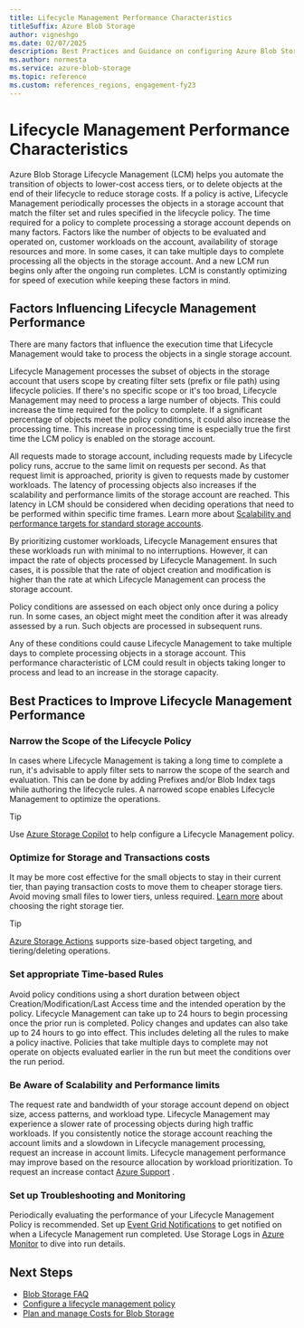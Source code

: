```yaml
---
title: Lifecycle Management Performance Characteristics
titleSuffix: Azure Blob Storage
author: vigneshgo
ms.date: 02/07/2025
description: Best Practices and Guidance on configuring Azure Blob Storage lifecycle management policies and factors influencing its performance
ms.author: normesta
ms.service: azure-blob-storage
ms.topic: reference
ms.custom: references_regions, engagement-fy23
---
```


# Lifecycle Management Performance Characteristics

Azure Blob Storage Lifecycle Management (LCM) helps you automate the transition of objects to lower-cost access tiers, or to delete objects at the end of their lifecycle to reduce storage costs. If a policy is active, Lifecycle Management periodically processes the objects in a storage account that match the filter set  and rules specified in the lifecycle policy. The time required for a policy to complete processing a storage account depends on many factors. Factors like the number of objects to be evaluated and operated on, customer workloads on the account, availability of storage resources and more. In some cases, it can take multiple days to complete processing all the objects in the storage account. And a new LCM run begins only after the ongoing run completes. LCM is constantly optimizing for speed of execution while keeping these factors in mind.

## Factors Influencing Lifecycle Management Performance
There are many factors that influence the execution time that Lifecycle Management would take to process the objects in a single storage account. 

Lifecycle Management processes the subset of objects in the storage account that users scope by creating filter sets (prefix or file path) using lifecycle policies. If there's no specific scope or it's too broad, Lifecycle Management may need to process a large number of objects. This could increase the time required for the policy to complete. If a significant percentage of objects meet the policy conditions, it could also increase the processing time. This increase in processing time is especially true the first time the LCM policy is enabled on the storage account.   

All requests made to storage account, including requests made by Lifecycle policy runs, accrue to the same limit on requests per second. As that request limit is approached, priority is given to requests made by customer workloads. The latency of processing objects also increases if the scalability and performance limits of the storage account are reached. This latency in LCM should be considered when deciding operations that need to be performed within specific time frames. Learn more about [Scalability and performance targets for standard storage accounts](../common/scalability-targets-standard-account.md).

By prioritizing customer workloads, Lifecycle Management ensures that these workloads run with minimal to no interruptions. However, it can impact the rate of objects processed by Lifecycle Management. In such cases, it is possible that the rate of object creation and modification is higher than the rate at which Lifecycle Management can process the storage account.  

Policy conditions are assessed on each object only once during a policy run. In some cases, an object might meet the condition after it was already assessed by a run. Such objects are processed in subsequent runs.

Any of these conditions could cause Lifecycle Management to take multiple days to complete processing objects in a storage account. This performance characteristic of LCM could result in objects taking longer to process and lead to an increase in the storage capacity. 

## Best Practices to Improve Lifecycle Management Performance

### Narrow the Scope of the Lifecycle Policy
In cases where Lifecycle Management is taking a long time to complete a run, it's advisable to apply filter sets to narrow the scope of the search and evaluation. This can be done by adding Prefixes and/or Blob Index tags while authoring the lifecycle rules. A narrowed scope enables Lifecycle Management to optimize the operations.
  > [!TIP] 
> Use [Azure Storage Copilot](/azure/copilot/improve-storage-accounts#reduce-storage-costs) to help configure a Lifecycle Management policy.

### Optimize for Storage and Transactions costs

It may be more cost effective for the small objects to stay in their current tier, than paying transaction costs to move them to cheaper storage tiers. Avoid moving small files to lower tiers, unless required. [Learn more](access-tiers-best-practices.md) about choosing the right storage tier.
  > [!TIP] 
> [Azure Storage Actions](../../storage-actions/overview.md) supports size-based object targeting, and tiering/deleting operations.

### Set appropriate Time-based Rules
Avoid policy conditions using a short duration between object Creation/Modification/Last Access time and the intended operation by the policy. Lifecycle Management can take up to 24 hours to begin processing once the prior run is completed. Policy changes and updates can also take up to 24 hours to go into effect. This includes deleting all the rules to make a policy inactive. Policies that take multiple days to complete may not operate on objects evaluated earlier in the run but meet the conditions over the run period.

### Be Aware of Scalability and Performance limits
The request rate and bandwidth of your storage account depend on object size, access patterns, and workload type. Lifecycle Management may experience a slower rate of processing objects during high traffic workloads. If you consistently notice the storage account reaching the account limits and a slowdown in Lifecycle management processing, request an increase in account limits. Lifecycle management performance may improve based on the resource allocation by workload prioritization. To request an increase contact [Azure Support](https://azure.microsoft.com/support/faq/) .

### Set up Troubleshooting and Monitoring
Periodically evaluating the performance of your Lifecycle Management Policy is recommended. Set up [Event Grid Notifications](../../event-grid/blob-event-quickstart-portal.md) to get notified on when a Lifecycle Management run completed. Use Storage Logs in [Azure Monitor](monitor-blob-storage.md) to dive into run details.

## Next Steps
- [Blob Storage FAQ](storage-blob-faq.yml)
- [Configure a lifecycle management policy](lifecycle-management-policy-configure.md)
- [Plan and manage Costs for Blob Storage](../../common/storage-plan-manage-costs.md)
